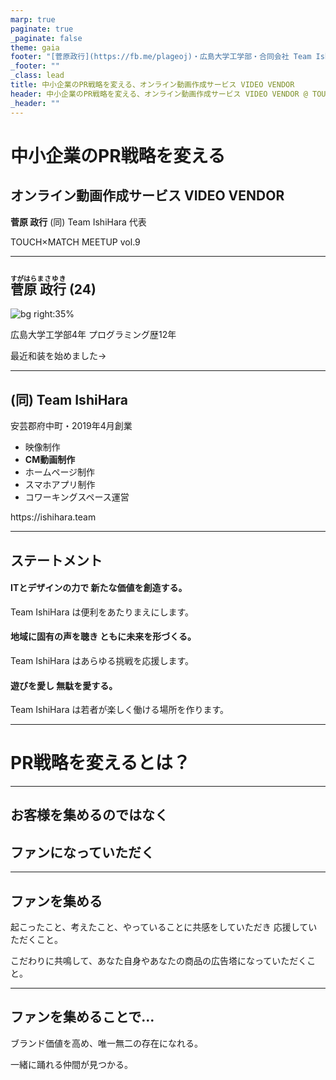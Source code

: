 ```yaml
---
marp: true
paginate: true
_paginate: false
theme: gaia
footer: "[菅原政行](https://fb.me/plageoj)・広島大学工学部・合同会社 Team IshiHara 代表"
_footer: ""
_class: lead
title: 中小企業のPR戦略を変える、オンライン動画作成サービス VIDEO VENDOR
header: 中小企業のPR戦略を変える、オンライン動画作成サービス VIDEO VENDOR @ TOUCH×MATCH MEETUP vol.9
_header: ""
---
```


<style>
* {
    font-family: "Yu Gothic UI" Osaka sans-serif;
}

img {
    vertical-align: middle
}

dl {
    display: grid;
    grid-template-columns: 1fr 5fr;
    grid-gap: 0.5rem 0;
}

a {
    text-decoration: none;
}
</style>

# 中小企業のPR戦略を変える
## オンライン動画作成サービス VIDEO VENDOR

**菅原 政行**
(同) Team IshiHara 代表


TOUCH×MATCH MEETUP vol.9

---

## <ruby>菅原<rt>すがはら</rt> 政行<rt>まさゆき</rt></ruby> (24)

![bg right:35%](https://scontent-sjc3-1.xx.fbcdn.net/v/t39.30808-6/296217768_3337642126560740_3725254962842515093_n.jpg?_nc_cat=101&ccb=1-7&_nc_sid=09cbfe&_nc_ohc=anXN5Bv_cqEAX-0KlLp&tn=8aYZXtySDg23x4cq&_nc_ht=scontent-sjc3-1.xx&oh=00_AT_T8Rrb7P2JQW0nLhcNM9KGHs4r0gN4l9rMYcJkGVK4-w&oe=6308A3D3)

広島大学工学部4年
プログラミング歴12年

最近和装を始めました→

---

## (同) Team IshiHara

安芸郡府中町・2019年4月創業

- 映像制作
- **CM動画制作**
- ホームページ制作
- スマホアプリ制作
- コワーキングスペース運営

https://ishihara.team

---

## ステートメント

#### ITとデザインの力で 新たな価値を創造する。
Team IshiHara は便利をあたりまえにします。

#### 地域に固有の声を聴き ともに未来を形づくる。
Team IshiHara はあらゆる挑戦を応援します。

#### 遊びを愛し 無駄を愛する。
Team IshiHara は若者が楽しく働ける場所を作ります。

---

<!-- _class: lead -->

# PR戦略を変えるとは？

---

<!-- _class: lead -->

## お客様を集めるのではなく
## ファンになっていただく

---

## ファンを集める

起こったこと、考えたこと、やっていることに共感をしていただき
応援していただくこと。

こだわりに共鳴して、あなた自身やあなたの商品の広告塔になっていただくこと。

---

## ファンを集めることで…

ブランド価値を高め、唯一無二の存在になれる。

一緒に踊れる仲間が見つかる。
